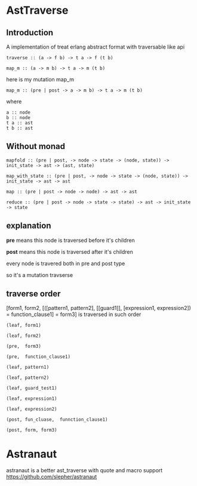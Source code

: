 # AstTraverse

## Introduction

A implementation of treat erlang abstract format with traversable like api

    traverse :: (a -> f b) -> t a -> f (t b)
   
    map_m :: (a -> m b) -> t a -> m (t b)
    
here is my mutation map_m 
    
    map_m :: (pre | post -> a -> m b) -> t a -> m (t b)
  
where 

    a :: node
    b :: node
    t a :: ast
    t b :: ast 

## Without monad

    mapfold :: (pre | post, -> node -> state -> (node, state)) -> init_state -> ast -> (ast, state)

    map_with_state :: (pre | post, -> node -> state -> (node, state)) -> init_state -> ast -> ast

    map :: (pre | post -> node -> node) -> ast -> ast

    reduce :: (pre | post -> node -> state -> state) -> ast -> init_state -> state
    
## explanation

  **pre** means this node is traversed before it's children 
  
  **post** means this node is traversed after it's children
  
  every node is travered both in pre and post type
  
  so it's a mutation travserse

## traverse order

[form1, form2, [([pattern1, pattern2], [[guard1]], [expression1, expression2]) = function_clause1] = form3] is traversed in such order

    (leaf, form1)
    
    (leaf, form2)
    
    (pre,  form3)
        
    (pre,  function_clause1)
        
    (leaf, pattern1)
        
    (leaf, pattern2)
        
    (leaf, guard_test1)
        
    (leaf, expression1)
    
    (leaf, expression2)
     
    (post, fun_cluase,  funnction_clause1)
        
    (post, form, form3)
    
# Astranaut

astranaut is a better ast_traverse with quote and macro support
https://github.com/slepher/astranaut
